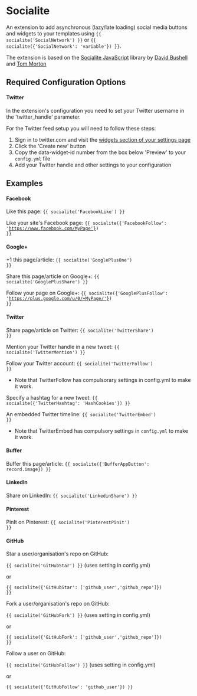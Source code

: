 # Socialite

An extension to add asynchronous (lazy/late loading) social media buttons and 
widgets to your templates using <code>{{ socialite('SocialNetwork') }}</code> 
or <code>{{ socialite({'SocialNetwork': 'variable'}) }}</code>.

The extension is based on the [Socialite JavaScript](https://github.com/tmort/Socialite) 
library by [David Bushell](http://dbushell.com) and [Tom Morton](http://twmorton.com)

## Required Configuration Options

#### Twitter
In the extension's configuration you need to set your Twitter username in the 
'twitter_handle' parameter.

For the Twitter feed setup you will need to follow these steps:
  1. Sign in to twitter.com and visit the [widgets section of your settings page](https://twitter.com/settings/widgets)
  2. Click the 'Create new' button 
  3. Copy the data-widget-id number from the box below 'Preview' to your `config.yml` file
  4. Add your Twitter handle and other settings to your configuration 
  

## Examples

#### Facebook
Like this page: <code>{{ socialite('FacebookLike') }}</code>

Like your site's Facebook page: <code>{{ socialite({'FacebookFollow': 'https://www.facebook.com/MyPage'}) }}</code>

#### Google+
+1 this page/article: <code>{{ socialite('GooglePlusOne') }}</code>

Share this page/article on Google+: <code>{{ socialite('GooglePlusShare') }}</code>

Follow your page on Google+: <code>{{ socialite({'GooglePlusFollow': 'https://plus.google.com/u/0/+MyPage/'}) }}</code>

#### Twitter
Share page/article on Twitter: <code>{{ socialite('TwitterShare') }}</code>

Mention your Twitter handle in a new tweet: <code>{{ socialite('TwitterMention') }}</code>

Follow your Twitter account: <code>{{ socialite('TwitterFollow') }}</code>
- Note that TwitterFollow has compulsorary settings in config.yml to make it work.

Specify a hashtag for a new tweet: <code>{{ socialite({'TwitterHashtag': 'HashCookies'}) }}</code>

An embedded Twitter timeline: <code>{{ socialite('TwitterEmbed') }}</code>
- Note that TwitterEmbed has compulsory settings in `config.yml` to make it work.

#### Buffer
Buffer this page/article: <code>{{ socialite({'BufferAppButton': record.image}) }}</code>

#### LinkedIn
Share on LinkedIn: <code>{{ socialite('LinkedinShare') }}</code>

#### Pinterest
PinIt on Pinterest: <code>{{ socialite('PinterestPinit') }}</code>

#### GitHub
Star a user/organisation's repo on GitHub:

<code>{{ socialite('GitHubStar') }}</code> (uses setting in config.yml)

or

<code>{{ socialite({'GitHubStar': ['github_user','github_repo']}) }}</code>

Fork a user/organisation's repo on GitHub:

<code>{{ socialite('GitHubFork') }}</code> (uses setting in config.yml)

or

<code>{{ socialite({'GitHubFork': ['github_user','github_repo']}) }}</code>

Follow a user on GitHub:

<code>{{ socialite('GitHubFollow') }}</code> (uses setting in config.yml)

or

<code>{{ socialite({'GitHubFollow': 'github_user'}) }}</code>
